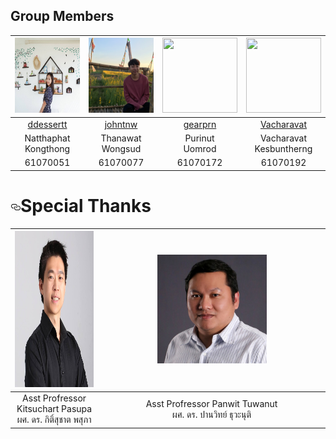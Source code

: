
<!--Group Members-->
## Group Members

|<img src="img/mem1.jpg" width="120px" height="120px">|<img src="img/mem2.jpg" width="120px" height="120px">|<img src="img/" width="120px" height="120px">|<img src="img/" width="120px" height="120px">|
|:---:|:---:|:---:|:---:|
|[ddessertt](https://github.com/ddessertt)|[johntnw](https://github.com/johntnw)|[gearprn](https://github.com/gearprn)|[Vacharavat](https://github.com/Vacharavat)|
  |Natthaphat<br>Kongthong|Thanawat<br>Wongsud|Purinut<br>Uomrod|Vacharavat<br>Kesbuntherng|
|61070051|61070077|61070172|61070192|

<h1><a id="user-content-special-thanks" class="anchor" aria-hidden="true" href="#special-thanks"><svg class="octicon octicon-link" viewBox="0 0 16 16" version="1.1" width="16" height="16" aria-hidden="true"><path fill-rule="evenodd" d="M4 9h1v1H4c-1.5 0-3-1.69-3-3.5S2.55 3 4 3h4c1.45 0 3 1.69 3 3.5 0 1.41-.91 2.72-2 3.25V8.59c.58-.45 1-1.27 1-2.09C10 5.22 8.98 4 8 4H4c-.98 0-2 1.22-2 2.5S3 9 4 9zm9-3h-1v1h1c1 0 2 1.22 2 2.5S13.98 12 13 12H9c-.98 0-2-1.22-2-2.5 0-.83.42-1.64 1-2.09V6.25c-1.09.53-2 1.84-2 3.25C6 11.31 7.55 13 9 13h4c1.45 0 3-1.69 3-3.5S14.5 6 13 6z"></path></svg></a>Special Thanks</h1>

<table>
<thead>
<tr>
<th align="center"><img src="img/advisor1.jpg" alt="" style="width:250px;height:250px;"></a></th>
<th align="center"><img src="img/advisor2.jpg" alt="" style="max-width:50%;"></a></th>
</tr>
</thead>
<tbody>
<tr>
<td align="center"> Asst Profressor Kitsuchart Pasupa<br>ผศ. ดร. กิติ์สุชาต พสุภา</td>
<td align="center"> Asst Profressor Panwit Tuwanut<br>ผศ. ดร. ปานวิทย์ ธุวะนุติ</td>
</tr>
</tbody>
</table>
